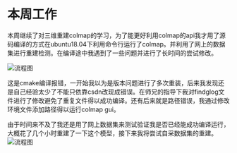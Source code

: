 # 本周工作

  本周继续了对三维重建colmap的学习，为了能更好利用colmap的api我才用了源码编译的方式在ubuntu18.04下利用命令行运行了colmap。并利用了网上的数据集进行重建检测。在编译途中我遇到了一些问题并进行了长时间的尝试修改。



![流程图](C:\Users\admin\Desktop\流程图.png)

   这是cmake编译报错，一开始我以为是版本问题进行了多次重装，后来我发现还是自己经验太少了不能只依靠csdn改现成错误。在师兄的指导下我对findglog文件进行了修改避免了重复文件得以成功编译。还有后来就是路径错误，我通过修改环境文件添加路径得以运行colmap gui。

   由于时间来不及了我还是用了网上数据集来测试验证我是否已经能成功编译运行，大概花了几个小时重建了一下这个模型，接下来我将尝试自采数据集的重建。![流程图](C:\Users\admin\Desktop\流程图.png)